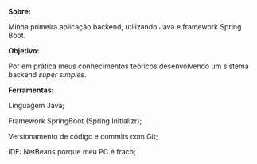 **Sobre:**

Minha primeira aplicação backend, utilizando Java e framework Spring Boot.

**Objetivo:**

Por em prática meus conhecimentos teóricos desenvolvendo um sistema backend *super simples*.

**Ferramentas:**

Linguagem Java;

Framework SpringBoot (Spring Initializr);

Versionamento de código e commits com Git;

IDE: NetBeans porque meu PC é fraco;


